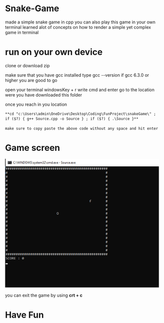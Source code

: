 # Snake-Game
made a simple snake game in cpp you can also play this game in your own terminal
learned alot of concepts on how to render a simple yet complex game in terminal

# run on your own device 
clone or download zip

make sure that you have gcc installed 
     type gcc --version
     if gcc 6.3.0  or higher you are good to go

open your terminal 
     windowsKey + r
     write cmd and enter
     go to the location were you have downloaded this folder

once you reach in you location 
    
    **cd "c:\Users\admin\OneDrive\Desktop\Coding\FunProject\snakeGame\" ; if ($?) { g++ Source.cpp -o Source } ; if ($?) { .\Source }**
    
    make sure to copy paste the above code without any space and hit enter

# Game screen
<img src="./initalScreen.png"><br/>


you can exit the game by using **crt + c** 

# Have Fun 
